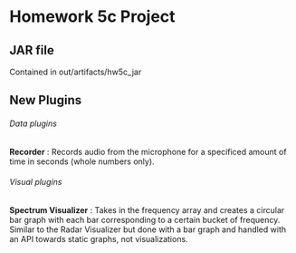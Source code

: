 # Homework 5c Project

## JAR file
Contained in out/artifacts/hw5c_jar

## New Plugins

###### Data plugins
**Recorder** : Records audio from the microphone for a specificed amount of time in seconds (whole numbers only).

###### Visual plugins
**Spectrum Visualizer** : Takes in the frequency array and creates a circular bar graph with each bar corresponding to a certain bucket of frequency. Similar to the Radar Visualizer but done with a bar graph and handled with an API towards static graphs, not visualizations.
